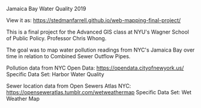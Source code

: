 Jamaica Bay Water Quality 2019

View it as: https://stedmanfarrell.github.io/web-mapping-final-project/

This is a final project for the Advanced GIS class at NYU's Wagner
School of Public Policy.  Professor Chris Whong.

The goal was to map water pollution readings from NYC's Jamaica Bay over time in
relation to Combined Sewer Outflow Pipes.  

Pollution data from NYC Open Data: https://opendata.cityofnewyork.us/
  Specific Data Set: Harbor Water Quality

Sewer location data from Open Sewers Atlas NYC: https://openseweratlas.tumblr.com/wetweathermap
  Specific Data Set: Wet Weather Map

